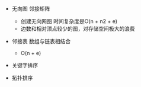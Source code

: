 * 无向图 邻接矩阵
    - 创建无向网图 时间复杂度是O(n + n2 + e)
    - 边数和相对顶点较少的图，对存储空间极大的浪费

* 邻接表 数组与链表相结合
    - O(n + e)
    
* 关键字排序
* 拓扑排序
